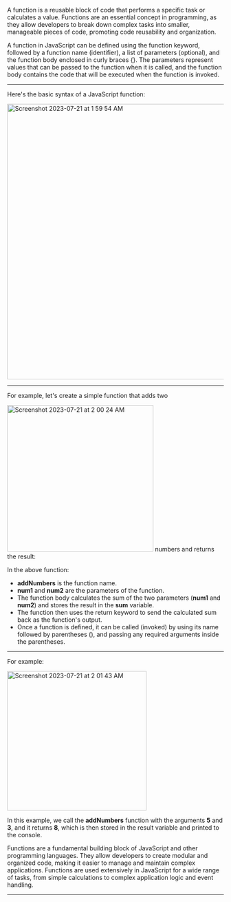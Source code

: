 A function is a reusable block of code that performs a specific task or calculates a value. Functions are an essential concept in programming, as they allow developers to break down complex tasks into smaller, manageable pieces of code, promoting code reusability and organization.

A function in JavaScript can be defined using the function keyword, followed by a function name (identifier), a list of parameters (optional), and the function body enclosed in curly braces {}. The parameters represent values that can be passed to the function when it is called, and the function body contains the code that will be executed when the function is invoked.

***

Here's the basic syntax of a JavaScript function:

<img width="640" alt="Screenshot 2023-07-21 at 1 59 54 AM" src="https://github.com/ERA-Solutions-LLC/JavaScript-Intermediate-Assignments/assets/92329761/edf5874e-2456-4bbb-a12c-93b7514623a7">


***

For example, let's create a simple function that adds two 

<img width="340" alt="Screenshot 2023-07-21 at 2 00 24 AM" src="https://github.com/ERA-Solutions-LLC/JavaScript-Intermediate-Assignments/assets/92329761/93c8dbdb-cf99-43da-9406-826e24312fb6">
numbers and returns the result:

In the above function:

* **addNumbers** is the function name.
* **num1** and **num2** are the parameters of the function.
* The function body calculates the sum of the two parameters (**num1** and **num2**) and stores the result in the **sum** variable.
* The function then uses the return keyword to send the calculated sum back as the function's output.
* Once a function is defined, it can be called (invoked) by using its name followed by parentheses (), and passing any required arguments inside the parentheses. 

***

For example:

<img width="324" alt="Screenshot 2023-07-21 at 2 01 43 AM" src="https://github.com/ERA-Solutions-LLC/JavaScript-Intermediate-Assignments/assets/92329761/f3d98e28-a812-4fc6-931c-4bea4adc20b4">


In this example, we call the **addNumbers** function with the arguments **5** and **3**, and it returns **8**, which is then stored in the result variable and printed to the console.

Functions are a fundamental building block of JavaScript and other programming languages. They allow developers to create modular and organized code, making it easier to manage and maintain complex applications. Functions are used extensively in JavaScript for a wide range of tasks, from simple calculations to complex application logic and event handling.

***
